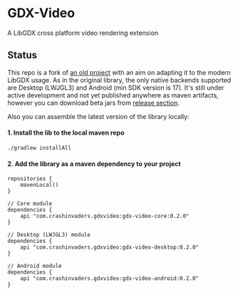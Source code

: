 # GDX-Video
A LibGDX cross platform video rendering extension

## Status
This repo is a fork of [an old project](https://github.com/anonl/gdx-video) with an aim on adapting it to the modern LibGDX usage.
As in the original library, the only native backends supported are Desktop (LWJGL3) and Android (min SDK version is 17).
It's still under active development and not yet published anywhere as maven artifacts, however you can download beta jars from [release section](https://github.com/crashinvaders/gdx-video/releases).

Also you can assemble the latest version of the library locally:

#### 1. Install the lib to the local maven repo
`./gradlew installAll`

#### 2. Add the library as a maven dependency to your project
```
repositories {
    mavenLocal()
}

// Core module
dependencies {
    api "com.crashinvaders.gdxvideo:gdx-video-core:0.2.0"
}

// Desktop (LWJGL3) module
dependencies {
    api "com.crashinvaders.gdxvideo:gdx-video-desktop:0.2.0"
}

// Android module
dependencies {
    api "com.crashinvaders.gdxvideo:gdx-video-android:0.2.0"
}
```
